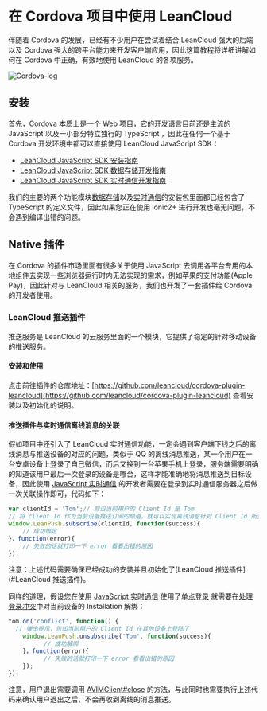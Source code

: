 # 在 Cordova 项目中使用 LeanCloud

伴随着 Cordova 的发展，已经有不少用户在尝试着结合 LeanCloud 强大的后端以及 Cordova 强大的跨平台能力来开发客户端应用，因此这篇教程将详细讲解如何在 Cordova 中正确，有效地使用 LeanCloud 的各项服务。

![Cordova-log](https://cordova.apache.org/static/img/cordova_bot.png)

## 安装
首先，Cordova 本质上是一个 Web 项目，它的开发语言目前还是主流的 JavaScript 以及一小部分特立独行的 TypeScript ，因此在任何一个基于 Cordova 开发环境中都可以直接使用 LeanCloud JavaScript SDK：

- [LeanCloud JavaScript SDK 安装指南](sdk_setup-js.html)
- [LeanCloud JavaScript SDK 数据存储开发指南](leanstorage_guide-js.html)
- [LeanCloud JavaScript SDK 实时通信开发指南](realtime_guide-js.html)

我们的主要的两个功能模块[数据存储](leanstorage_guide-js.html)以及[实时通信](realtime_guide-js.html)的安装包里面都已经包含了 TypeScript 的定义文件，因此如果您正在使用 ionic2+ 进行开发也毫无问题，不会遇到编译出错的问题。

## Native 插件
在 Cordova 的插件市场里面有很多关于使用 JavaScript 去调用各平台专用的本地组件去实现一些浏览器运行时内无法实现的需求，例如苹果的支付功能(Apple Pay)，因此针对与 LeanCloud 相关的服务，我们也开发了一套插件给 Cordova 的开发者使用。

### LeanCloud 推送插件
推送服务是 LeanCloud 的云服务里面的一个模块，它提供了稳定的针对移动设备的推送服务。

#### 安装和使用
点击前往插件的仓库地址：[https://github.com/leancloud/cordova-plugin-leancloud](https://github.com/leancloud/cordova-plugin-leancloud) 查看安装以及初始化的说明。


#### 推送插件与实时通信离线消息的关联
假如项目中还引入了 LeanCloud 实时通信功能，一定会遇到客户端下线之后的离线消息与推送设备的对应的问题，类似于 QQ 的离线消息推送，某一个用户在一台安卓设备上登录了自己微信，而后又换到一台苹果手机上登录，服务端需要明确的知道该用户最后一次登录的设备是哪台，这样才能准确地将消息推送到目标设备，因此使用 [JavaScript 实时通信](realtime_guide-js.html) 的开发者需要在登录到实时通信服务器之后做一次关联操作即可，代码如下：


```js
var clientId = 'Tom';// 假设当前用户的 Client Id 是 Tom
// 将 client Id 作为当前设备推送订阅的频道，就可以实现离线消息针对 Client Id 所登录的设备做关联
window.LeanPush.subscribe(clientId, function(success){
    // 成功绑定
}，function(error){
    // 失败的话就打印一下 error 看看出错的原因
}); 
```

注意：上述代码需要确保已经成功的安装并且初始化了[LeanCloud 推送插件](#LeanCloud 推送插件)。

同样的道理，假设您在使用 [JavaScript 实时通信](https://leancloud.cn/docs/realtime_guide-js.html) 使用了[单点登录](realtime_guide-js.html#单点登录) 就需要在[处理登录冲突](realtime_guide-js.html#处理登录冲突)中对当前设备的 Installation 解绑：

```js
tom.on('conflict', function() {
  // 弹出提示，告知当前用户的 Client Id 在其他设备上登陆了
    window.LeanPush.unsubscribe('Tom', function(success){
          // 成功解绑
    }，function(error){
          // 失败的话就打印一下 error 看看出错的原因
    }); 
});
```

注意，用户退出需要调用 [AVIMClient#close](realtime_guide-js.html#退出登录) 的方法，与此同时也需要执行上述代码来确认用户退出之后，不会再收到离线的消息推送。

